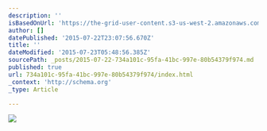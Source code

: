 ```yaml
---
description: ''
isBasedOnUrl: 'https://the-grid-user-content.s3-us-west-2.amazonaws.com/395a4442-e932-4a0c-8006-a385c7cd44dc.jpg'
author: []
datePublished: '2015-07-22T23:07:56.670Z'
title: ''
dateModified: '2015-07-23T05:48:56.385Z'
sourcePath: _posts/2015-07-22-734a101c-95fa-41bc-997e-80b54379f974.md
published: true
url: 734a101c-95fa-41bc-997e-80b54379f974/index.html
_context: 'http://schema.org'
_type: Article

---
```

![](https://the-grid-user-content.s3-us-west-2.amazonaws.com/395a4442-e932-4a0c-8006-a385c7cd44dc.jpg)